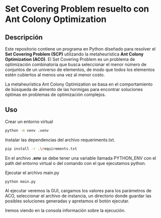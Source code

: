# Set Covering Problem resuelto con Ant Colony Optimization

## Descripción

Este repositorio contiene un programa en Python diseñado para resolver el **Set Covering Problem (SCP)** utilizando la metaheurística **Ant Colony Optimization (ACO)**. El Set Covering Problem es un problema de optimización combinatoria que busca seleccionar el menor número de conjuntos de un universo de elementos, de modo que todos los elementos estén cubiertos al menos una vez al menor costo.

La metaheurística Ant Colony Optimization se basa en el comportamiento de búsqueda de alimento de las hormigas para encontrar soluciones óptimas en problemas de optimización complejos.

## Uso

Crear un entorno virtual

```bash
python -m venv .venv
```

Instalar las dependencias del archivo requeriments.txt.

```bash
pip install -r .\requirements.txt
```

En el archivo **.env** se debe tener una variable llamada PYTHON_ENV con el path del entorno virtual o del comando con el que ejecutamos python.

Ejecutar el archivo main.py

```bash
python main.py
```

Al ejecutar veremos la GUI, cargamos los valores para los parámetros de ACO, seleccionar el archivo de instancia, un directorio donde guardar las posibles soluciones generadas y apretamos el botón ejecutar.

Iremos viendo en la consola información sobre la ejecución.